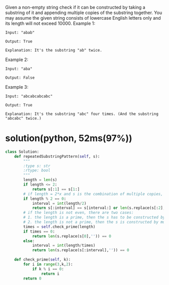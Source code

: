 Given a non-empty string check if it can be constructed by taking a substring of it and appending multiple copies of the substring together. You may assume the given string consists of lowercase English letters only and its length will not exceed 10000.
Example 1:
```
Input: "abab"

Output: True

Explanation: It's the substring "ab" twice.
```
Example 2:
```
Input: "aba"

Output: False
```
Example 3:
```
Input: "abcabcabcabc"

Output: True

Explanation: It's the substring "abc" four times. (And the substring "abcabc" twice.)
```

# solution(python, 52ms(97%))
```python
class Solution:
    def repeatedSubstringPattern(self, s):
        """
        :type s: str
        :rtype: bool
        """
        length = len(s)
        if length <= 2:
            return s[:1] == s[1:]
        # if length = 2*x and s is the combination of multiple copies, then s can be constructed by two copies or multiple copies of two elements.
        if length % 2 == 0:
            interval = int(length/2)
            return s[:interval] == s[interval:] or len(s.replace(s[:2],'')) == 0
        # if the length is not even, there are two cases:
        # 1. the length is a prime, then the s has to be constructed by multiple copies of single element.
        # 2. the length is not a prime, then the s is constructed by multiple copies of elements, whose size is one of the factors of the length.
        times = self.check_prime(length)
        if times == 0:
            return len(s.replace(s[0],'')) == 0
        else:
            interval = int(length/times)
            return len(s.replace(s[:interval],'')) == 0
        
    def check_prime(self, k):
        for i in range(3,k,2):
            if k % i == 0:
                return i
        return 0
```
